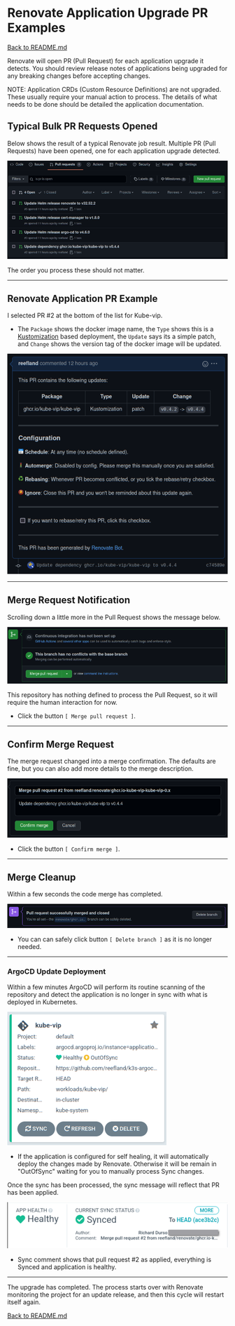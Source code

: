 # Renovate Application Upgrade PR Examples

[Back to README.md](../README.md)

Renovate will open PR (Pull Request) for each application upgrade it detects.  You should review release notes of applications being upgraded for any breaking changes before accepting changes.

NOTE: Application CRDs (Custom Resource Definitions) are not upgraded. These usually require your manual action to process.  The details of what needs to be done should be detailed the application documentation.

## Typical Bulk PR Requests Opened

Below shows the result of a typical Renovate job result.  Multiple PR (Pull Requests) have been opened, one for each application upgrade detected.

![Renovate Multiple PR Generated](../images/renovate_multi_pr_list.png)

The order you process these should not matter.

---

## Renovate Application PR Example

I selected PR #2 at the bottom of the list for Kube-vip.

* The `Package` shows the docker image name, the `Type` shows this is a [Kustomization](https://kustomize.io/) based deployment, the `Update` says its a simple patch, and `Change` shows the version tag of the docker image will be updated.

![Renovate Kube-vip Example](../images/renovate_multi_pr_kube-vip_example.png)

---

## Merge Request Notification

Scrolling down a little more in the Pull Request shows the message below.

![Renovate Merge Request](../images/renovate_initial_configure_renovate_pr_merge_request.png)

This repository has nothing defined to process the Pull Request, so it will require the human interaction for now.

* Click the button `[ Merge pull request ]`.

---

## Confirm Merge Request

The merge request changed into a merge confirmation.  The defaults are fine, but you can also add more details to the merge description.

![Confirm Renovate Merge Request](../images/renovate_multi_pr_kube-vip_confirm_merge.png)

* Click the button `[ Confirm merge ]`.

---

## Merge Cleanup

Within a few seconds the code merge has completed.

![Delete](../images/renovate_multi_pr_kube-vip_closed_and_deleted.png)

* You can can safely click button `[ Delete branch ]` as it is no longer needed.

---

### ArgoCD Update Deployment

Within a few minutes ArgoCD will perform its routine scanning of the repository and detect the application is no longer in sync with what is deployed in Kubernetes.

![argocd kube-vip of of sync](../images/argocd_pr_out_of_sync.png)

* If the application is configured for self healing, it will automatically deploy the changes made by Renovate.  Otherwise it will be remain in "OutOfSync" waiting for you to manually process Sync changes.

Once the sync has been processed, the sync message will reflect that PR has been applied.

![argocd](../images/argocd_pr_synced.png)

* Sync comment shows that pull request #2 as applied, everything is Synced and application is healthy.

---

The upgrade has completed.  The process starts over with Renovate monitoring the project for an update release, and then this cycle will restart itself again.

[Back to README.md](../README.md)
